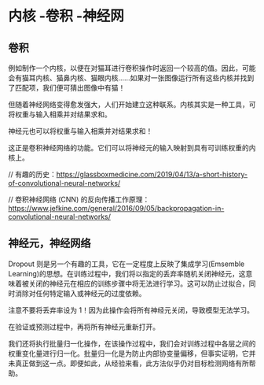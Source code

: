 # 内核 -卷积 -神经网



## 卷积

例如制作一个内核，以便在对猫耳进行卷积操作时返回一个较高的值。因此，可能会有猫耳内核、猫鼻内核、猫眼内核……如果对一张图像运行所有这些内核并找到了匹配项，我们便可猜出图像中有猫！

但随着神经网络变得愈发强大，人们开始建立这种联系。内核其实是一种工具，可将权重与输入相乘并对结果求和。

神经元也可以将权重与输入相乘并对结果求和！

这正是卷积神经网络的功能。它们可以将神经元的输入映射到具有可训练权重的内核上。

// 有趣的历史：https://glassboxmedicine.com/2019/04/13/a-short-history-of-convolutional-neural-networks/

// 卷积神经网络 (CNN) 的反向传播工作原理：https://www.jefkine.com/general/2016/09/05/backpropagation-in-convolutional-neural-networks/



## 神经元，神经网络

Dropout 则是另一个有趣的工具，它在一定程度上反映了集成学习(Emsemble Learning)的思想。在训练过程中，我们将以指定的丢弃率随机关闭神经元，这意味着被关闭的神经元在相应的训练步骤中将无法进行学习。这可以防止过拟合，同时消除对任何特定输入或神经元的过度依赖。

注意不要将丢弃率设为 1！因为此操作会将所有神经元关闭，导致模型无法学习。

在验证或预测过程中，再将所有神经元重新打开。



我们还将执行批量归一化操作，在该操作过程中，我们会对训练过程中各层之间的权重变化量进行归一化。批量归一化是为防止内部协变量偏移，但事实证明，它并未真正做到这一点。即便如此，从经验来看，此方法似乎仍对目标检测网络有所帮助。
